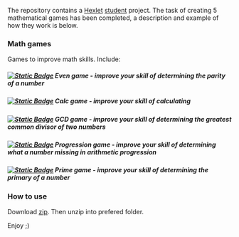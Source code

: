 

The repository contains a [Hexlet](https://ru.hexlet.io/) [student](https://ru.hexlet.io/u/sergi-jr) project. The task of creating 5 mathematical games has been completed, a description and example of how they work is below.

### Math games
Games to improve math skills. Include:
  ##### [![Static Badge](https://img.shields.io/badge/even-red.svg)](https://asciinema.org/a/dl7hgxeuSxUjKJWznpWQxqFwG) Even game - improve your skill of determining the parity of a number
  ##### [![Static Badge](https://img.shields.io/badge/calc-green.svg)](https://asciinema.org/a/6yz451C1ntU2H92syLqBo8nQI) Calc game - improve your skill of calculating
  ##### [![Static Badge](https://img.shields.io/badge/gcd-blue.svg)](https://asciinema.org/a/zR1MVOsPBDj6ZhEZJ6KKfVabi) GCD game - improve your skill of determining the greatest common divisor of two numbers
  ##### [![Static Badge](https://img.shields.io/badge/progression-white.svg)](https://asciinema.org/a/jprN3bFXFg8hIpHfKIFKM9z1c) Progression game - improve your skill of determining what a number missing in arithmetic progression
  ##### [![Static Badge](https://img.shields.io/badge/prime-yellow.svg)](https://asciinema.org/a/kKGXqOLKM0ASRPjGLVbSXv8I4) Prime game - improve your skill of determining the primary of a number

### How to use
Download [zip](https://github.com/sergi-Jr/BrainGames/archive/refs/heads/master.zip). Then unzip into prefered folder.  


Enjoy ;)
